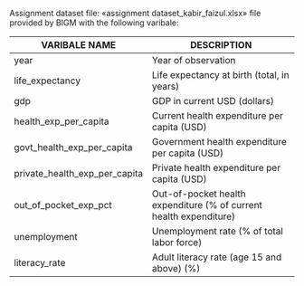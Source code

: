 Assignment dataset file: «assignment dataset_kabir_faizul.xlsx» file provided by BIGM with the following varibale: 

**VARIBALE NAME**             | DESCRIPTION
-------------------           |------------------
year                          | Year of observation
life_expectancy               | Life expectancy at birth (total, in years)
gdp                           | GDP in current USD (dollars)
health_exp_per_capita         | Current health expenditure per capita (USD)
govt_health_exp_per_capita    | Government health expenditure per capita (USD)
private_health_exp_per_capita | Private health expenditure per capita (USD)
out_of_pocket_exp_pct         | Out-of-pocket health expenditure (% of current health expenditure)
unemployment                  | Unemployment rate (% of total labor force)
literacy_rate                 | Adult literacy rate (age 15 and above) (%)
